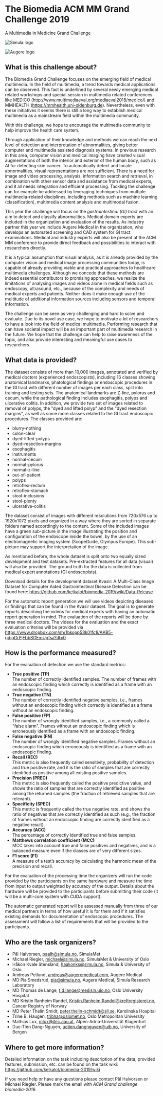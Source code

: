 # The Biomedia ACM MM Grand Challenge 2019
A Multimedia in Medicine Grand Challenge

![Simula logo](simula_logo_main.png) 

![Augere logo](Augere_logo-noncentered.png)

## What is this challenge about?

The Biomedia Grand Challenge focuses on the emerging field of medical multimedia.
In the field of multimedia, a trend towards medical applications can be observed. This fact is underlined by several newly emerging medical related workshops and special session in multimedia related conferences like MEDICO (http://www.multimediaeval.org/mediaeval2018/medico/) and MMHEALTH (https://mmhealth.uni-oldenburg.de). Nevertheless, even with these initiatives it seems there is still a long way to establish medical multimedia as a mainstream field within the multimedia community.

With this challenge, we hope to encourage the multimedia community to help improve the health care system. 

Through application of their knowledge and methods we can reach the next level of detection and interpretation of abnormalities, giving better computer and multimedia assisted diagnosis systems. In previous research in this area, computer vision and medical imaging have created visual augmentations of both the interior and exterior of the human body, such as AI for detecting skin cancer. To automatically detect and locate abnormalities, visual representations are not sufficient. There is a need for image and video processing, analysis, information search and retrieval, in combination with other sensor data and assistance from medical experts, and it all needs integration and efficient processing. Tackling the challenge can for example be addressed by leveraging techniques from multiple multimedia-related disciplines, including methods such as machine learning (classification), multimedia content analysis and multimodal fusion. 

This year the challenge will focus on the *gastrointestinal (GI) tract* with an aim to detect and classify abnormalities. 
Medical domain experts are included in the organization and evaluation of the results. 
As industry partner this year we include Augere Medical in the organization, who develops an automated screening and CAD system for GI tract examinations. Medical and industry experts will also be present at the ACM MM conference to provide direct feedback and possibilities to interact with researchers directly.

It is a typical assumption that visual analysis, as it is already provided by the computer vision and medical image processing communities today, is capable of already providing viable and practical approaches to healthcare multimedia challenges. Although we concede that these methods are indeed essential contributors to promising approaches, we realize the limitations of analysing images and videos alone in medical fields such as endoscopy, ultrasound, etc., because of the complexity and needs of medical experts and patients. Neither does it make enough use of the multitude of additional information sources including sensors and temporal information.

The challenge can be seen as very challenging and hard to solve and evaluate. Due to its novel use case, we hope to motivate a lot of researchers to have a look into the field of medical multimedia. Performing research that can have societal impact will be an important part of multimedia research in the future. We hope that the challenge can help to raise awareness of the topic, and also provide interesting and meaningful use cases to researchers.


## What data is provided?

The dataset consists of more than 10,000 images, annotated and
verified by medical doctors (experienced endoscopists), including
16 classes showing anatomical landmarks, phatological findings or
endoscopic procedures in the GI tract with different number of images per each class, 
split into training and testing sets. The anatomical landmarks are
Z-line, pylorus and cecum, while the pathological finding includes
esophagitis, polyps and ulcerative colitis. In addition, we provide
two set of images related to removal of polyps, the "dyed and lifted
polyp" and the "dyed resection margins", as well as some more classes related to the GI tract endoscopic procedures.
The classes provided are:
* blurry-nothing
* colon-clear
* dyed-lifted-polyps
* dyed-resection-margins
* esophagitis
* instruments
* normal-cecum
* normal-pylorus
* normal-z-line
* out-of-patient
* polyps
* retroflex-rectum
* retroflex-stomach
* stool-inclusions
* stool-plenty
* ulcerative-colitis

The dataset consist of
images with different resolutions from 720x576 up to 1920x1072
pixels and organized in a way where they are sorted in separate
folders named accordingly to the content. Some of the included
images have a green sub-picture in the image illustrating the
position and configuration of the endoscope inside the bowel, by
the use of an electromagnetic imaging system (ScopeGuide, Olympus
Europe). This sub-picture may support the interpretation of the image.

As mentioned before, the whole dataset is split onto two equally sized development and test datasets.
Pre-extracted features for all data (visual) will also be provided.
The ground truth for the data is collected from medical expert annotations (GI endoscopists).

Download details for the development dataset Kvasir: A Multi-Class Image Dataset for Computer Aided Gastrointestinal Disease Detection can be found here: https://github.com/kelkalot/biomedia-2019/wiki/Data-Release

For the automatic report generation we will use videos depicting diseases or findings that can be found in the 
Kvasir dataset. The goal is to generate reports describing the videos for medical experts with having an automatic report generation in mind. The evaluation of the reports will be done by three medical doctors.
The videos for the evaluation and the exact evaluation criterias will be provided via https://www.dropbox.com/sh/1bkopp53k01fc1i/AAB5-gdjpGrPjFbbSGEmUgfsa?dl=0


## How is the performance measured?

For the evaluation of detection we use the standard metrics:

* **True positive (TP)**<br>The number of correctly identified samples. The number of frames with an endoscopic finding which correctly is identified as a frame with an endoscopic finding.
* **True negative (TN)**<br>The number of correctly identified negative samples, i.e., frames without an endoscopic finding which correctly is identified as a frame without an endoscopic finding.
* **False positive (FP)**<br>The number of wrongly identified samples, i.e., a commonly called a "false alarm". Frames without an endoscopic finding which is erroneously identified as a frame with an endoscopic finding.
* **False negative (FN)**<br>The number of wrongly identified negative samples. Frames without an endoscopic finding which erroneously is identified as a frame with an endoscopic finding.
* **Recall (REC)**<br>This metric is also frequently called sensitivity, probability of detection and true positive rate, and it is the ratio of samples that are correctly identified as positive among all existing positive samples.
* **Precision (PREC)**<br>This metric is also frequently called the positive predictive value, and shows the ratio of samples that are correctly identified as positive among the returned samples (the fraction of retrieved samples that are relevant).
* **Specificity (SPEC)**<br>This metric is frequently called the true negative rate, and shows the ratio of negatives that are correctly identified as such (e.g., the fraction of frames without an endoscopic finding are correctly identified as a negative result).
* **Accuracy (ACC)**<br>The percentage of correctly identified true and false samples.
* **Matthews correlation coefficient (MCC)**<br>MCC takes into account true and false positives and negatives, and is a balanced measure even if the classes are of very different sizes.
* **F1 score (F1)**<br>A measure of a test’s accuracy by calculating the harmonic mean of the precision and recall.

For the evaluation of the processing time the organizers will run the code provided by the participants on the same 
hardware and measure the time from input to output weighted by accuracy of the output. 
Details about the hardware will be provided to the participants before submitting their code 
(it will be a multi-core system with CUDA support).

The automatic generated report will be assessed manually from three of our medical partners in terms of how 
useful it is for them and if it satisfies existing demands for documentation of endoscopic procedures. 
The assessment will follow a list of requirements that will be provided to the participants.


## Who are the task organizers?
* Pål Halvorsen, paalh@simula.no, SimulaMet
* Michael Riegler, michael@simula.no, SimulaMet & University of Oslo
* Håkon Kvale Stensland, haakonks@simula.no, Simula & University of Oslo
* Andreas Petlund, andreas@augeremedical.com, Augere Medical
* MD Pia Smedsrud, pia@simula.no, Augere Medical, Simula Research Laboratory
* MD Thomas de Lange, t.d.lange@medisin.uio.no, Oslo University Hospital
* MD Kristin Ranheim Randel, Kristin.Ranheim.Randel@kreftregisteret.no, Cancer Registry of Norway
* MD Peter Thelin Smidt, peter.thelin-schmidt@sll.se, Karolinska Hospital
* Trine B. Haugen, tribha@oslomet.no, Oslo Metropolitan University
* Mathias Lux, mlux@itec.aau.at, Alpen-Adria-Universität Klagenfurt
* Duc-Tien Dang-Nguyen, uctien.dangnguyen@uib.no, University of Bergen


## Where to get more information?
Detailed information on the task including description of the data, provided features, submission, etc. 
can be found on the task wiki: https://github.com/kelkalot/biomedia-2019/wiki

If you need help or have any questions please contact Pål Halvorsen or Michael Riegler. Please mark the email with *ACM Grand challenge biomedia-2019*.
